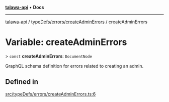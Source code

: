 [**talawa-api**](../../../../README.md) • **Docs**

***

[talawa-api](../../../../modules.md) / [typeDefs/errors/createAdminErrors](../README.md) / createAdminErrors

# Variable: createAdminErrors

\> `const` **createAdminErrors**: `DocumentNode`

GraphQL schema definition for errors related to creating an admin.

## Defined in

[src/typeDefs/errors/createAdminErrors.ts:6](https://github.com/PalisadoesFoundation/talawa-api/blob/92443bb6a5ff3ed66457149a509401986a82e570/src/typeDefs/errors/createAdminErrors.ts#L6)
